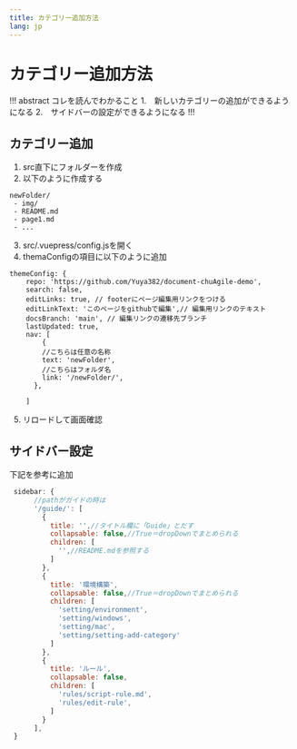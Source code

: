 ```yaml
---
title: カテゴリー追加方法
lang: jp
---
```

# カテゴリー追加方法

<EditMetaInfo/>


!!! abstract コレを読んでわかること
1.　新しいカテゴリーの追加ができるようになる
2.　サイドバーの設定ができるようになる
!!!


## カテゴリー追加

1. src直下にフォルダーを作成
2. 以下のように作成する
```
newFolder/
 - img/
 - README.md
 - page1.md
 - ...
```
3. src/.vuepress/config.jsを開く
4. themaConfigの項目に以下のように追加
```js{8-12}
themeConfig: {
    repo: 'https://github.com/Yuya382/document-chuAgile-demo',
    search: false,
    editLinks: true, // footerにページ編集用リンクをつける
    editLinkText: 'このページをgithubで編集',// 編集用リンクのテキスト
    docsBranch: 'main', // 編集リンクの遷移先ブランチ
    lastUpdated: true,
    nav: [
        {
        //こちらは任意の名称
        text: 'newFolder',
        //こちらはフォルダ名
        link: '/newFolder/',
      },
    
    ]

```


5. リロードして画面確認


## サイドバー設定
下記を参考に追加



```js
 sidebar: {
      //pathがガイドの時は
      '/guide/': [
        {
          title: '',//タイトル欄に「Guide」とだす
          collapsable: false,//True＝dropDownでまとめられる
          children: [
            '',//README.mdを参照する
          ]
        },
        {
          title: '環境構築',
          collapsable: false,//True＝dropDownでまとめられる
          children: [
            'setting/environment',
            'setting/windows',
            'setting/mac',
            'setting/setting-add-category'
          ]
        },
        {
          title: 'ルール',
          collapsable: false,
          children: [
            'rules/script-rule.md',
            'rules/edit-rule',
          ]
        }
      ],
 }


```
